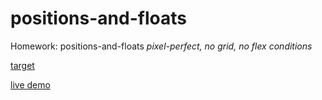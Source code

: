 # positions-and-floats
Homework: positions-and-floats <i>pixel-perfect, no grid, no flex conditions</i>

<a href="https://github.com/rolling-scopes-school/tasks/blob/2017-Q3/tasks/positionin_and_floats.md">target</a>

<a href="https://ragexe.github.io/positions-and-floats/.">live demo</a>

